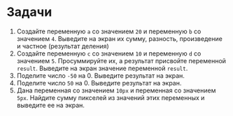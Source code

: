 # Задачи

1. Создайте переменную `a` со значением `20` и переменную `b` со значением `4`. Выведите на экран их сумму, разность, произведение и частное (результат деления)
2. Создайте переменную `c` со значением `10` и переменную `d` со значением `5`. Просуммируйте их, а результат присвойте переменной `result`. Выведите на экран значение переменной `result`.
3. Поделите число `-50` на 0. Выведите результат на экран.
4. Поделите число `50` на 0. Выведите результат на экран.
5. Дана переменная со значением `10px` и переменная со значением `5px`. Найдите сумму пикселей из значений этих переменных и выведите ее на экран.
